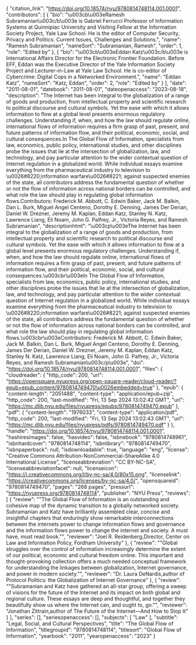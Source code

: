 {
   "citation_link": "https://doi.org/10.18574/nyu/9780814748114.001.0001",
   "contributors": [
     {
       "bio": "\u003cb\u003eRamesh Subramanian\u003c/b\u003e is Gabriel Ferrucci Professor of Information Systems at Quinnipiac University and Visiting Fellow at the Information Society Project, Yale Law School. He is the editor of Computer Security, Privacy and Politics: Current Issues, Challenges and Solutions.",
       "name": "Ramesh Subramanian",
       "nameSort": "Subramanian, Ramesh",
       "order": 1,
       "role": "Edited by"
     },
     {
       "bio": "\u003cb\u003eEddan Katz\u003c/b\u003e is International Affairs Director for the Electronic Frontier Foundation. Before EFF, Eddan was the Executive Director of the Yale Information Society Project and Lecturer-in-Law at Yale Law School. He is co-editor of Cybercrime: Digital Cops in a Networked Environment.",
       "name": "Eddan Katz",
       "nameSort": "Katz, Eddan",
       "order": 2,
       "role": "Edited by"
     }
   ],
   "date": "2011-08-01",
   "datebook": "2011-08-01",
   "dateopenaccess": "2023-08-18",
   "description": "The Internet has been integral to the globalization of a range of goods and production, from intellectual property and scientific research to political discourse and cultural symbols. Yet the ease with which it allows information to flow at a global level presents enormous regulatory challenges. Understanding if, when, and how the law should regulate online, international flows of information requires a firm grasp of past, present, and future patterns of information flow, and their political, economic, social, and cultural consequences.In The Global Flow of Information, specialists from law, economics, public policy, international studies, and other disciplines probe the issues that lie at the intersection of globalization, law, and technology, and pay particular attention to the wider contextual question of Internet regulation in a globalized world. While individual essays examine everything from the pharmaceutical industry to television to \u0026#8220;information warfare\u0026#8221; against suspected enemies of the state, all contributors address the fundamental question of whether or not the flow of information across national borders can be controlled, and what role the law should play in regulating global information flows.Contributors: Frederick M. Abbott, C. Edwin Baker, Jack M. Balkin, Dan L. Burk, Miguel Angel Centeno, Dorothy E. Denning, James Der Derian, Daniel W. Drezner, Jeremy M. Kaplan, Eddan Katz, Stanley N. Katz, Lawrence Liang, Eli Noam, John G. Palfrey, Jr., Victoria Reyes, and Ramesh Subramanian",
   "descriptionhtml": "\u003cp\u003eThe Internet has been integral to the globalization of a range of goods and production, from intellectual property and scientific research to political discourse and cultural symbols. Yet the ease with which it allows information to flow at a global level presents enormous regulatory challenges. Understanding if, when, and how the law should regulate online, international flows of information requires a firm grasp of past, present, and future patterns of information flow, and their political, economic, social, and cultural consequences.\u003cbr\u003eIn The Global Flow of Information, specialists from law, economics, public policy, international studies, and other disciplines probe the issues that lie at the intersection of globalization, law, and technology, and pay particular attention to the wider contextual question of Internet regulation in a globalized world. While individual essays examine everything from the pharmaceutical industry to television to \u0026#8220;information warfare\u0026#8221; against suspected enemies of the state, all contributors address the fundamental question of whether or not the flow of information across national borders can be controlled, and what role the law should play in regulating global information flows.\u003cbr\u003eContributors: Frederick M. Abbott, C. Edwin Baker, Jack M. Balkin, Dan L. Burk, Miguel Angel Centeno, Dorothy E. Denning, James Der Derian, Daniel W. Drezner, Jeremy M. Kaplan, Eddan Katz, Stanley N. Katz, Lawrence Liang, Eli Noam, John G. Palfrey, Jr., Victoria Reyes, and Ramesh Subramanian\u003c/p\u003e",
   "doi": "https://doi.org/10.18574/nyu/9780814748114.001.0001",
   "files": {
     "cloudreader": {
       "http_code": 200,
       "url": "https://opensquare.nyupress.org/open-square-reader/cloud-reader/?epub=epub_content/9780814749470\u0026embedded=true"
     },
     "epub": {
       "content-length": "2051488",
       "content-type": "application/epub+zip",
       "http_code": 200,
       "last-modified": "Fri, 13 Sep 2024 13:02:42 GMT",
       "url": "https://mc.dlib.nyu.edu/files/nyupress/epubs/9780814749470.epub"
     },
     "pdf": {
       "content-length": "1976033",
       "content-type": "application/pdf",
       "http_code": 200,
       "last-modified": "Fri, 13 Sep 2024 13:02:43 GMT",
       "url": "https://mc.dlib.nyu.edu/files/nyupress/pdfs/9780814749470.pdf"
     }
   },
   "handle": "https://doi.org/10.18574/nyu/9780814748114.001.0001",
   "hashiresimages": false,
   "hasvideo": false,
   "isbnebook": "9780814748961",
   "isbnhardcover": "9780814748114",
   "isbnlibrary": "9780814749470",
   "isbnpaperback": null,
   "isdownloadable": true,
   "language": "eng",
   "license": "Creative Commons Attribution-NonCommercial-ShareAlike 4.0 International License",
   "licenseabbreviation": "CC BY-NC-SA",
   "licenseabbreviationfacet": null,
   "licenseicon": "https://i.creativecommons.org/l/by-nc-sa/4.0/80x15.png",
   "licenselink": "https://creativecommons.org/licenses/by-nc-sa/4.0/",
   "opensquareid": "9780814749470",
   "pages": "268 pages",
   "pressurl": "https://nyupress.org/9780814748114",
   "publisher": "NYU Press",
   "reviews": [
     {
       "review": "\"The Global Flow of Information is an outstanding and cohesive map of the dynamic transition to a globally networked society. Subramanian and Katz have brilliantly assembled clear, concise and insightful chapters that enduringly show remarkable interconnections between the internets power to change information flows and governance and the information flows power to change the internet and society. A must have, must read book.\"",
       "reviewer": "Joel R. Reidenberg,Director, Center on Law and Information Policy, Fordham University"
     },
     {
       "review": "\"Global struggles over the control of information increasingly determine the extent of our political, economic and cultural freedom online. This important and thought-provoking collection offers a much needed conceptual framework for understanding the linkages between globalization, Internet governance, and power in modern society.\"",
       "reviewer": "Dr. Laura DeNardis,author of Protocol Politics: the Globalization of Internet Governance"
     },
     {
       "review": "\"Subramanian and Katz have gathered an all-star group, offering a sweep of visions for the future of the Internet and its impact on both global and regional culture. These essays are deep and thoughtful, and together they beautifully show us where the Internet can, and ought to, go.\"",
       "reviewer": "Jonathan Zittrain,author of The Future of the Internet—And How to Stop It"
     }
   ],
   "series": [],
   "seriesopenaccess": [],
   "subjects": [
     "Law"
   ],
   "subtitle": "Legal, Social, and Cultural Perspectives",
   "title": "The Global Flow of Information",
   "titlegroupid": "9780814748114",
   "titlesort": "Global Flow of Information",
   "yearbook": "2011",
   "yearopenaccess": "2023"
 }
